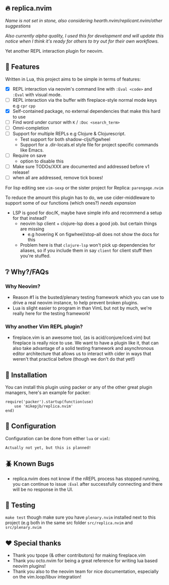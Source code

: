 ## :fire: replica.nvim

_Name is not set in stone, also considering hearth.nvim/replicant.nvim/other suggestions_

_Also currently alpha quality, I used this for development and will update this notice when I think it's ready for others to try out for their own workflows._

Yet another REPL interaction plugin for neovim.

## :dart: Features

Written in Lua, this project aims to be simple in terms of features:

- [X] REPL interaction via neovim's command line with `:Eval <code>` and `:Eval` with visual mode.
- [ ] REPL interaction via the buffer with fireplace-style normal mode keys e.g `cpr` `cpp`
- [X] Self-contained package, no external dependencies that make this hard to use
- [ ] Find word under cursor with `K` / `:Doc <search_term>`
- [ ] Omni-completion
- [ ] Support for multiple REPLs e.g Clojure & Clojurescript.
  - Test support for both shadow-cljs/figwheel
  - Support for a .dir-locals.el style file for project specific commands like Emacs.
- [ ] Require on save
  - option to disable this
- [ ] Make sure TODOs/XXX are documented and addressed before v1 release!
- [ ] when all are addressed, remove tick boxes!

For lisp editing see `vim-sexp` or the sister project for Replica: `parengage.nvim`

To reduce the amount this plugin has to do, we use cider-middleware to support some of our functions (which ones?) _needs expansion_

- LSP is good for doc/K, maybe have simple info and recommend a setup for that instead?
  - neovim lsp client + clojure-lsp does a good job. but certain things are missing
    - e.g hovering K on figwheel/stop-all does not show the docs for this
  - Problem here is that `clojure-lsp` won't pick up dependencies for aliases, so if you include them in say `client` for client stuff then you're stuffed.

## :grey_question: Why?/FAQs

### Why Neovim?

- Reason #1 is the busted/plenary testing framework which you can use to drive a real neovim instance, to help prevent
broken plugins.
- Lua is slight easier to program in than VimL but not by much, we're really here for the testing framework!

### Why another Vim REPL plugin?

- fireplace.vim is an awesome tool, (as is acid/conjure/iced.vim) but fireplace is really nice to use. We want to have
  a plugin like it, that can also take advantage of a solid testing framework and asynchronous editor architecture that
  allows us to interact with cider in ways that weren't that practical before (though we don't do that yet!)

## :mechanical_arm: Installation

You can install this plugin using packer or any of the other great plugin managers, here's an example for packer:
```
require('packer').startup(function(use)
    use 'mikepjb/replica.nvim'
end)
```

## :open_book: Configuration

Configuration can be done from either `lua` or `viml`:

```
Actually not yet, but this is planned!
```

## :beetle: Known Bugs

- replica.nvim does not know if the nREPL process has stopped running, you can continue to issue `:Eval` after
  successfully connecting and there will be no response in the UI.
## :test_tube: Testing

`make test` though make sure you have `plenary.nvim` installed next to this project (e.g both in the same src folder
`src/replica.nvim` and `src/plenary.nvim`

## :heart: Special thanks

- Thank you tpope (& other contributors) for making fireplace.vim
- Thank you octo.nvim for being a great reference for writing lua based neovim plugins!
- Thank you also to the neovim team for nice documentation, especially on the vim.loop/libuv integration!
